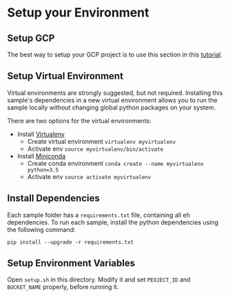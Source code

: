 # Setup your Environment

## Setup GCP

The best way to setup your GCP project is to use this section in this
[tutorial](https://cloud.google.com/ml-engine/docs/tensorflow/getting-started-training-prediction#set-up-your-gcp-project).

## Setup Virtual Environment

Virtual environments are strongly suggested, but not required. Installing this
sample's dependencies in a new virtual environment allows you to run the sample
locally without changing global python packages on your system.

There are two options for the virtual environments:

*   Install [Virtualenv](https://virtualenv.pypa.io/en/stable/) 
    *   Create virtual environment `virtualenv myvirtualenv`
    *   Activate env `source myvirtualenv/bin/activate`
*   Install [Miniconda](https://conda.io/miniconda.html)
    *   Create conda environment `conda create --name myvirtualenv python=3.5`
    *   Activate env `source activate myvirtualenv`

## Install Dependencies

Each sample folder has a `requirements.txt` file, containing all eh dependencies.
To run each sample, install the python dependencies using the following command:
 
 ```
pip install --upgrade -r requirements.txt
 ```
 
 ## Setup Environment Variables
 
Open `setup.sh` in this directory. Modify it and set `PEOJECT_ID` and `BUCKET_NAME` properly, before running it.
